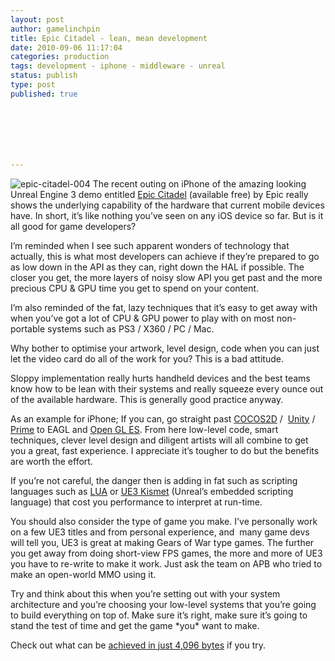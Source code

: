 ```yaml
---
layout: post
author: gamelinchpin
title: Epic Citadel - lean, mean development
date: 2010-09-06 11:17:04
categories: production
tags: development - iphone - middleware - unreal
status: publish
type: post
published: true







---
```

![epic-citadel-004](assets/epiccitadel004.jpg "epic-citadel-004") The
recent outing on iPhone of the amazing looking Unreal Engine 3 demo
entitled [Epic
Citadel](http://itunes.apple.com/us/app/epic-citadel/id388888815)
(available free) by Epic really shows the underlying capability of the
hardware that current mobile devices have. In short, it’s like nothing
you’ve seen on any iOS device so far. But is it all good for game
developers?

I’m reminded when I see such apparent wonders of technology that
actually, this is what most developers can achieve if they’re prepared
to go as low down in the API as they can, right down the HAL if
possible. The closer you get, the more layers of noisy slow API you get
past and the more precious CPU & GPU time you get to spend on your
content.

I’m also reminded of the fat, lazy techniques that it’s easy to get away
with when you’ve got a lot of CPU & GPU power to play with on most
non-portable systems such as PS3 / X360 / PC / Mac.

Why bother to optimise your artwork, level design, code when you can
just let the video card do all of the work for you? This is a bad
attitude.

Sloppy implementation really hurts handheld devices and the best teams
know how to be lean with their systems and really squeeze every ounce
out of the available hardware. This is generally good practice anyway.

As an example for iPhone; If you can, go straight past
[COCOS2D](http://www.cocos2d-iphone.org/) / 
[Unity](http://unityiphone.com/) /
[Prime](http://www.the-prime-engine.com/) to EAGL and [Open GL
ES](http://developer.apple.com/iphone/library/documentation/3DDrawing/Conceptual/OpenGLES_ProgrammingGuide/OpenGLESontheiPhone/OpenGLESontheiPhone.html#//apple_ref/doc/uid/TP40008793-CH101-SW1). From here low-level code, smart techniques, clever level design and diligent artists will all combine to get you a great, fast experience. I appreciate it’s tougher to do but the benefits are worth the effort.

If you’re not careful, the danger then is adding in fat such as
scripting languages such as [LUA](http://www.lua.org/) or [UE3
Kismet](http://www.unreal.com/) (Unreal’s embedded scripting language) that cost you performance to interpret at run-time.

You should also consider the type of game you make. I've personally work
on a few UE3 titles and from personal experience, and  many game devs
will tell you, UE3 is great at making Gears of War type games. The
further you get away from doing short-view FPS games, the more and more
of UE3 you have to re-write to make it work. Just ask the team on APB
who tried to make an open-world MMO using it.

Try and think about this when you’re setting out with your system
architecture and you’re choosing your low-level systems that you’re
going to build everything on top of. Make sure it’s right, make sure
it’s going to stand the test of time and get the game \*you\* want to
make.

Check out what can be [achieved in just 4,096
bytes](http://www.assembly.org/summer10/gallery/4k-intro/neanderstaller-by-pittsburgh-stallers) if you try.
